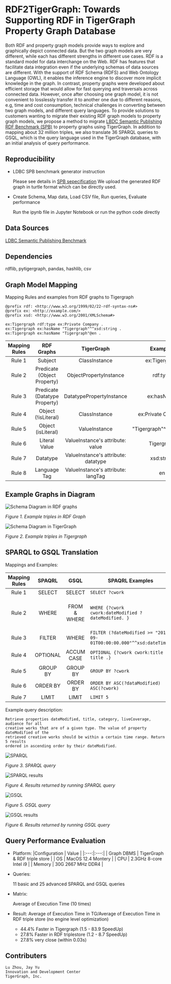 # RDF2TigerGraph: Towards Supporting RDF in TigerGraph Property Graph Database
Both RDF and property graph models provide ways to explore and graphically depict connected data. But the two graph models are very different, while each has different strengths in different use cases. RDF is a standard model for data interchange on the Web. RDF has features that facilitate data integration even if the underlying schemas of data sources are different. With the support of RDF Schema (RDFS) and Web Ontology Language (OWL), it enables the inference engine to discover more implicit knowledge in the graph. In contrast, property graphs were developed about efficient storage that would allow for fast querying and traversals across connected data. However, once after choosing one graph model, it is not convenient to losslessly transfer it to another one due to different reasons, e.g, time and cost consumption, technical challenges in converting between two graph models, and different query languages. To provide solutions to customers wanting to migrate their existing RDF graph models to property graph models, we propose a method to migrate [LBDC Semantic Publishing RDF Benchmark (SPB)](https://ldbcouncil.org/benchmarks/spb/) to property graphs using TigerGraph. In addition to mapping about 32 million triples, we also translate 36 SPARQL queries to GSQL, which is the query language used in the TigerGraph database, with an initial analysis of query performance.

## Reproducibility
* LDBC SPB benchmark generator instruction

	Please see details in [SPB sepecification](https://ldbcouncil.org/benchmarks/spb/ldbc-spb-v2.0-specification.pdf)
	We upload the generated RDF graph in turtle format which can be directly used. 

* Create Schema, Map data, Load CSV file, Run queries, Evaluate performance

	Run the ipynb file in Jupyter Notebook or run the python code directly 

## Data Sources
[LDBC Semantic Publishing Benchmark](https://ldbcouncil.org/benchmarks/spb/)

## Dependencies
rdflib, pytigergraph, pandas, hashlib, csv

## Graph Model Mapping
Mapping Rules and examples from RDF graphs to Tigergraph
```
@prefix rdf: <http://www.w3.org/1999/02/22-rdf-syntax-ns#> 
@prefix ex: <http://example.com/> 
@prefix xsd: <http://www.w3.org/2001/XMLSchema#>

ex:Tigergraph rdf:type ex:Private Company .
ex:Tigergraph ex:hasName "Tigergraph"^^xsd:string .
ex:Tigergraph ex:hasName "Tigergraph"@en .
```
| Mapping Rules | RDF Graphs | TigerGraph | Examples |
|:---:|:---:|:---:|:---:|
| Rule 1 | Subject | ClassInstance | ex:Tigergraph |
| Rule 2 | Predicate (Object Property) | ObjectPropertyInstance | rdf:type |
| Rule 3 | Predicate (Datatype Property) | DatatypePropertyInstance | ex:hasName |
| Rule 4 | Object (!isLiteral) | ClassInstance | ex:Private Company |
| Rule 5 | Object (isLiteral) | ValueInstance | "Tigergraph"^^xsd:string |
| Rule 6 | Literal Value | ValueInstance's attribute: value | Tigergraph |
| Rule 7 | Datatype | ValueInstance's attribute: datatype | xsd:string |
| Rule 8 | Language Tag | ValueInstance's attribute: langTag | en |

## Example Graphs in Diagram

![Schema Diagram in RDF graphs](./screenshots/rdfgraph.png)

*Figure 1. Example triples in RDF Graph*

![Schema Diagram in TigerGraph](./screenshots/tigergraph.png)

*Figure 2. Example triples in Tigergraph*

## SPARQL to GSQL Translation
Mappings and Examples:

| Mapping Rules | SPAQRL | GSQL | SPAQRL Examples | GSQL Examples |
|:---:|:---:|:---:| --- | --- |
| Rule 1 | SELECT | SELECT | ```SELECT ?cwork``` | ```SELECT s.uri as cwork INTO T``` |
| Rule 2 | WHERE | FROM & WHERE | ```WHERE {?cwork cwork:dateModified ?dateModified. }``` | ```FROM ClassInstance:s - (hasDatatypePropertyInstance>:e) - DatatypePropertyInstance:t - (hasValueInstance>:e1) - ValueInstance:t1 WHERE t.uri == "cwork:dateModified"``` |
| Rule 3 | FILTER | WHERE | ```FILTER (?dateModified >= "2011-09-01T00:00:00.000"^^xsd:dateTime)``` | ```WHERE to_datetime(t1.value) >= to_datetime("2011-09-01T00:00:00.000")``` |
| Rule 4 | OPTIONAL | ACCUM CASE | ```OPTIONAL {?cwork cwork:title ?title .}``` | ```ACCUM CASE t.uri WHEN "cwork:title" THEN s.@title += t1.value``` |
| Rule 5 | GROUP BY| GROUP BY | ```GROUP BY ?cwork``` | ```GROUP BY s.uri``` |
| Rule 6 | ORDER BY | ORDER BY| ```ORDER BY ASC(?dataModified) ASC(?cwork)``` | ```ORDER BY s.@dateModified ASC, cwork ASC``` |
| Rule 7 | LIMIT | LIMIT | ```LIMIT 5``` | ```LIMIT 5``` |

Example query description:
```
Retrieve properties dateModified, title, category, liveCoverage, audience for all 
creative works that are of a given type. The value of property dateModified of the 
retrieved creative works should be within a certain time range. Return 5 results 
ordered in ascending order by their dateModified.
```

![SPARQL](./screenshots/sparql.png)

*Figure 3. SPARQL query*

![SPARQL results](./screenshots/sparql_result.png)

*Figure 4. Results returned by running SPARQL query*

![GSQL](./screenshots/gsql.png)

*Figure 5. GSQL query*

![GSQL results](./screenshots/gsql_result.png)

*Figure 6. Results returned by running GSQL query*

## Query Performance Evaluation
* Platform: 
|Configuration | Value | 
|:---:|:---:|
| Graph DBMS | TigerGraph & RDF triple store |
| OS | MacOS 12.4 Montery |
| CPU | 2.3GHz 8-core Intel i9 |
| Memory | 30G 2667 MHz DDR4 |

* Queries:

	11 basic and 25 advanced SPARQL and GSQL queries

* Matrix: 

	Average of Execution Time (10 times)

* Result: Average of Execution Time in TG/Average of Execution Time in RDF triple store (no engine level optimization)

	* 44.4% Faster in Tigergraph (1.5 - 83.9 SpeedUp) 
	* 27.8% Faster in RDF triplestore (1.2 - 8.7 SpeedUp)
	* 27.8% very close (within 0.03s)

## Contributers
```
Lu Zhou, Jay Yu 
Innovation and Development Center
TigerGraph, Inc.
```
